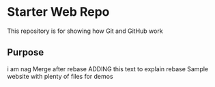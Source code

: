 # Starter Web Repo

This repository is for showing how Git and GitHub work

## Purpose
i am nag
Merge after rebase
ADDING this text to explain rebase
Sample website with plenty of files for demos

